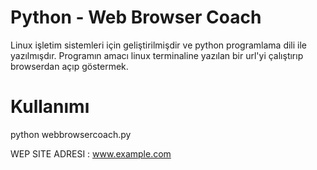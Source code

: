 # Python - Web Browser Coach

Linux işletim sistemleri için geliştirilmişdir ve python programlama dili ile yazılmışdır. Programın amacı linux terminaline yazılan bir url'yi çalıştırıp browserdan açıp göstermek.

# Kullanımı

python webbrowsercoach.py

WEP SITE ADRESI : www.example.com


